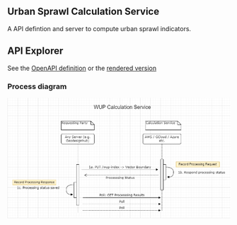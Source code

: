 ## Urban Sprawl Calculation Service 
 A API defintion and server to compute urban sprawl indicators. 

## API Explorer
See the [OpenAPI definition](sprawl-calculation-service.yaml) or the [rendered version](https://redocly.github.io/redoc/?url=https://raw.githubusercontent.com/geodesignhub/urban-sprawl-calculation-service/master/sprawl-calculation-service.yaml)

### Process diagram
![WUP Calcluations](/images/sprawl-calculation-service.png)

